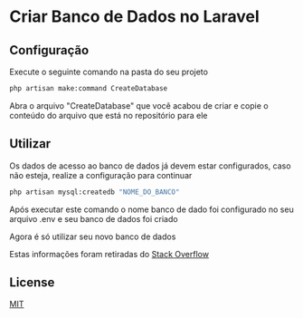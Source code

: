 # Criar Banco de Dados no Laravel


## Configuração

Execute o seguinte comando na pasta do seu projeto

```bash
php artisan make:command CreateDatabase
```

Abra o arquivo "CreateDatabase" que você acabou de criar e copie o conteúdo do arquivo que está no repositório para ele


## Utilizar

Os dados de acesso ao banco de dados já devem estar configurados, caso não esteja, realize a configuração para continuar


```bash
php artisan mysql:createdb "NOME_DO_BANCO"
```

Após executar este comando o nome banco de dado foi configurado no seu arquivo .env e seu banco de dados foi criado

Agora é só utilizar seu novo banco de dados

Estas informações foram retiradas do [Stack Overflow](https://stackoverflow.com/questions/32191135/how-to-create-database-schema-table-in-laravel)


## License
[MIT](https://choosealicense.com/licenses/mit/)
